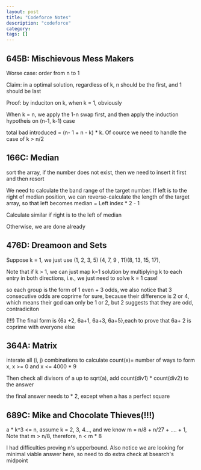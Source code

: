 ```yaml
---
layout: post
title: "Codeforce Notes"
description: "codeforce"
category: 
tags: []
---
```


645B: Mischievous Mess Makers
---------
Worse case: order from n to 1

Claim: in a optimal solution, regardless of k, n should be the first, and 1 should be last 

Proof: by induciton on k, when k = 1, obviously

When k = n, we apply the 1-n swap first, and then apply the induction hypotheis on (n-1, k-1) case

total bad introduced = (n- 1 + n - k) * k. Of cource we need to handle the case of k > n/2


166C: Median
-----------
sort the array, if the number does not exist, then we need to insert it first and then resort

We need to calculate the band range of the target number. If left is to the right of median position, we can reverse-calculate the length of
the target array, so that left becomes median = Left index * 2 - 1

Calculate similar if right is to the left of median

Otherwise, we are done already


476D: Dreamoon and Sets
----------
Suppose k = 1, we just use (1, 2, 3, 5) (4, 7, 9 , 11)(8, 13, 15, 17),

Note that if k > 1,  we can just map k=1 solution by multiplying k to each entry in both directions, i.e., we just need to solve k = 1 case!

so each group is the form of 1 even + 3 odds, we also notice that 3 consecutive odds are coprime for sure, because their difference is 2 or
4, which means their gcd can only be 1 or 2, but 2 suggests that they are odd, contradiciton

(!!!)
The final form is {6a +2, 6a+1, 6a+3, 6a+5},each to prove that 6a+ 2 is coprime with everyone else


364A: Matrix
----------
interate all (i, j) combinations to calculate count(x)= number of ways to form x, x >= 0 and x <= 4000 * 9

Then check all divisors of a up to sqrt(a), add count(div1) * count(div2) to the answer

the final answer needs to * 2, except when a has a perfect square


689C: Mike and Chocolate Thieves(!!!)
----------
a * k^3 <= n, assume k = 2, 3, 4..., and we know m =  n/8 + n/27 + .... + 1, Note that m > n/8, therefore, n < m * 8

I had difficulties proving n's upperbound. Also notice we are looking for minimal viable answer here, so need to do extra check at bsearch's midpoint

